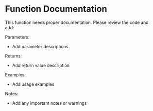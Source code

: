 # Function Documentation

This function needs proper documentation. Please review the code and add:

Parameters:
- Add parameter descriptions

Returns:
- Add return value description

Examples:
- Add usage examples

Notes:
- Add any important notes or warnings